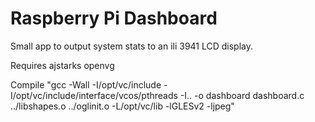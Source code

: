 Raspberry Pi Dashboard
======================

Small app to output system stats to an ili 3941 LCD display.

Requires ajstarks openvg

Compile "gcc -Wall -I/opt/vc/include -I/opt/vc/include/interface/vcos/pthreads -I.. -o dashboard dashboard.c ../libshapes.o ../oglinit.o -L/opt/vc/lib -lGLESv2 -ljpeg"
